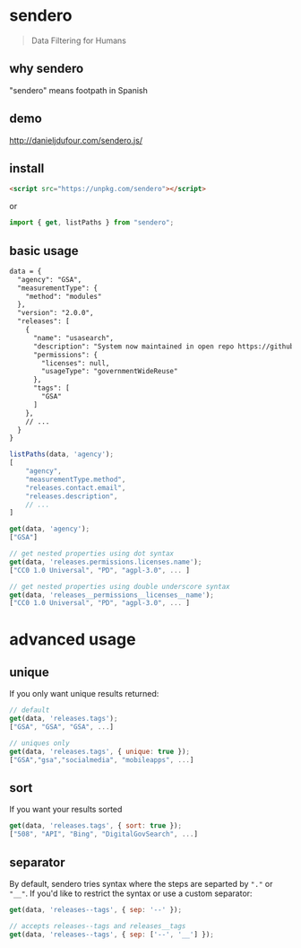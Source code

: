 # sendero
> Data Filtering for Humans

## why sendero
"sendero" means footpath in Spanish

## demo
http://danieljdufour.com/sendero.js/

## install
```html
<script src="https://unpkg.com/sendero"></script>
```
or
```js
import { get, listPaths } from "sendero";
```

## basic usage
```html
data = {
  "agency": "GSA",
  "measurementType": {
    "method": "modules"
  },
  "version": "2.0.0",
  "releases": [
    {
      "name": "usasearch",
      "description": "System now maintained in open repo https://github.com/GSA/search-gov.",
      "permissions": {
        "licenses": null,
        "usageType": "governmentWideReuse"
      },
      "tags": [
        "GSA"
      ]
    },
    // ...
  }
}
```

```js
listPaths(data, 'agency');
[
    "agency",
    "measurementType.method",
    "releases.contact.email",
    "releases.description",
    // ...
]

get(data, 'agency');
["GSA"]

// get nested properties using dot syntax
get(data, 'releases.permissions.licenses.name');
["CC0 1.0 Universal", "PD", "agpl-3.0", ... ]

// get nested properties using double underscore syntax
get(data, 'releases__permissions__licenses__name');
["CC0 1.0 Universal", "PD", "agpl-3.0", ... ]
```

# advanced usage
## unique
If you only want unique results returned:
```js
// default
get(data, 'releases.tags');
["GSA", "GSA", "GSA", ...]

// uniques only
get(data, 'releases.tags', { unique: true });
["GSA","gsa","socialmedia", "mobileapps", ...]
```

## sort
If you want your results sorted
```js
get(data, 'releases.tags', { sort: true });
["508", "API", "Bing", "DigitalGovSearch", ...]
```

## separator
By default, sendero tries syntax where the steps are separted by
`"."` or `"__"`.  If you'd like to restrict the syntax or use a custom separator:
```js
get(data, 'releases--tags', { sep: '--' });

// accepts releases--tags and releases__tags
get(data, 'releases--tags', { sep: ['--', '__'] });
```